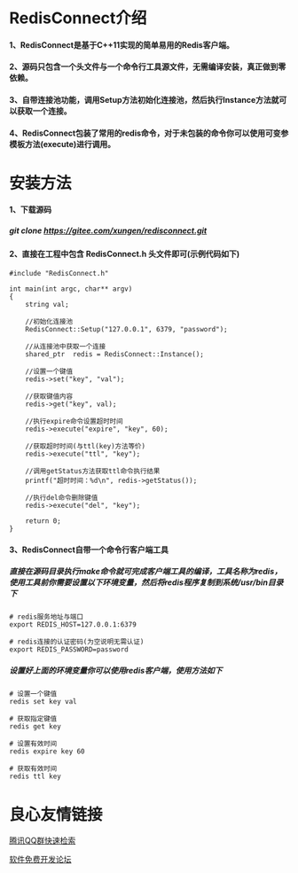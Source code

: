 # RedisConnect介绍
#### 1、RedisConnect是基于C++11实现的简单易用的Redis客户端。
#### 2、源码只包含一个头文件与一个命令行工具源文件，无需编译安装，真正做到零依赖。
#### 3、自带连接池功能，调用Setup方法初始化连接池，然后执行Instance方法就可以获取一个连接。
#### 4、RedisConnect包装了常用的redis命令，对于未包装的命令你可以使用可变参模板方法(execute)进行调用。

# 安装方法
#### 1、下载源码
##### git clone https://gitee.com/xungen/redisconnect.git

#### 2、直接在工程中包含 RedisConnect.h 头文件即可(示例代码如下)
```
#include "RedisConnect.h"

int main(int argc, char** argv)
{
	string val;
 
	//初始化连接池
	RedisConnect::Setup("127.0.0.1", 6379, "password");
 
	//从连接池中获取一个连接
	shared_ptr  redis = RedisConnect::Instance();
 
	//设置一个键值
	redis->set("key", "val");
	
	//获取键值内容
	redis->get("key", val);
 
	//执行expire命令设置超时时间
	redis->execute("expire", "key", 60);
 
	//获取超时时间(与ttl(key)方法等价)
	redis->execute("ttl", "key");
 
	//调用getStatus方法获取ttl命令执行结果
	printf("超时时间：%d\n", redis->getStatus());
 
	//执行del命令删除键值
	redis->execute("del", "key");
 
	return 0;
}
```
#### 3、RedisConnect自带一个命令行客户端工具
##### 直接在源码目录执行make命令就可完成客户端工具的编译，工具名称为redis，使用工具前你需要设置以下环境变量，然后将redis程序复制到系统/usr/bin目录下
```
# redis服务地址与端口
export REDIS_HOST=127.0.0.1:6379
 
# redis连接的认证密码(为空说明无需认证)
export REDIS_PASSWORD=password
```
##### 设置好上面的环境变量你可以使用redis客户端，使用方法如下
```
# 设置一个键值
redis set key val
 
# 获取指定键值
redis get key
 
# 设置有效时间
redis expire key 60
 
# 获取有效时间
redis ttl key
```

 # 良心友情链接

[腾讯QQ群快速检索](http://u.720life.cn/s/8cf73f7c)

[软件免费开发论坛](http://u.720life.cn/s/bbb01dc0)